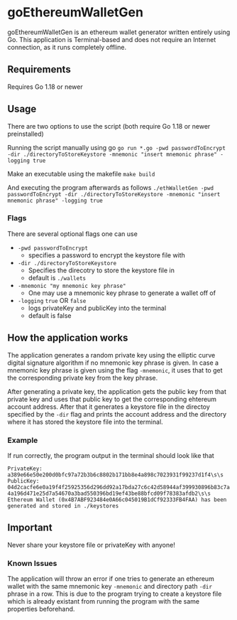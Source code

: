 # goEthereumWalletGen

goEthereumWalletGen is an ethereum wallet generator written entirely using Go. This application is Terminal-based and does not require an Internet connection, as it runs completely offline.

## Requirements

Requires Go 1.18 or newer

## Usage

There are two options to use the script (both require Go 1.18 or newer preinstalled)

Running the script manually using go
`go run *.go -pwd passwordToEncrypt -dir ./directoryToStoreKeystore -mnemonic "insert mnemonic phrase" -logging true`

Make an executable using the makefile
`make build`

And executing the program afterwards as follows 
`./ethWalletGen -pwd passwordToEncrypt -dir ./directoryToStoreKeystore -mnemonic "insert mnemonic phrase" -logging true`

### Flags

There are several optional flags one can use

* `-pwd passwordToEncrypt`
  * specifies a password to encrypt the keystore file with
* `-dir ./directoryToStoreKeystore`
  * Specifies the direcotry to store the keystore file in
  * default is `./wallets`
* `-mnemonic "my mnemonic key phrase"` 
  * One may use a mnemonic key phrase to generate a wallet off of
* `-logging` `true` OR `false`
  * logs privateKey and publicKey into the terminal
  * default is false

## How the application works

The application generates a random private key using the elliptic curve digital signature algorithm if no mnemonic key phrase is given.
In case a mnemonic key phrase is given using the flag `-mnemonic`, it uses that to get the corresponding private key from the key phrase.

After generating a private key, the application gets the public key from that private key and uses that public key to get the corresponding
ehtereum account address. After that it generates a keystore file in the directoy specified by the `-dir` flag and prints the account
address and the directory where it has stored the keystore file into the terminal.

### Example

If run correctly, the program output in the terminal should look like that

`PrivateKey: a389e66e50e200d0bfc97a72b3b6c8802b171bb8e4a898c7023931f99237d1f4\s\s
PublicKey: 04d2cacfe6e0a19f4f25925356d296dd92a17bda27c6c42d58944af399930896b83c7a4a196d471e25d7a54670a3bad550396bd19ef43be88bfcd09f78383afdb2\s\s
Ethereum Wallet (0x4B7ABF923484e0A66c045019B1dCf92333FB4FAA) has been generated and stored in ./keystores`

## Important

Never share your keystore file or privateKey with anyone!

### Known Issues

The application will throw an error if one tries to generate an ethereum wallet with the same mnemonic key `-mnemonic` and directory path `-dir` phrase in a row.
This is due to the program trying to create a keystore file which is already existant from running the program with the same properties beforehand.
